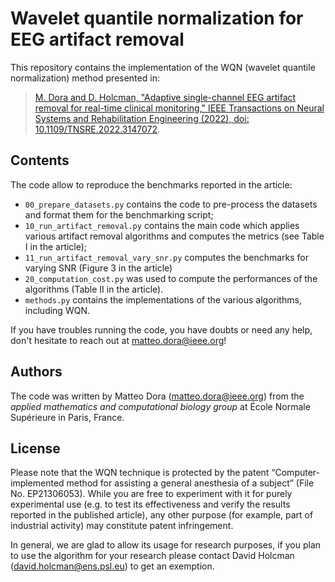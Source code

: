 # Wavelet quantile normalization for EEG artifact removal

This repository contains the implementation of the WQN (wavelet quantile normalization) method presented in:
> [M. Dora and D. Holcman, "Adaptive single-channel EEG artifact removal for real-time clinical monitoring," IEEE Transactions on Neural Systems and Rehabilitation Engineering (2022), doi: 10.1109/TNSRE.2022.3147072](https://ieeexplore.ieee.org/abstract/document/9694664).


## Contents

The code allow to reproduce the benchmarks reported in the article:
- `00_prepare_datasets.py` contains the code to pre-process the datasets and format them for the benchmarking script;
- `10_run_artifact_removal.py` contains the main code which applies various artifact removal algorithms and computes the metrics (see Table I in the article);
- `11_run_artifact_removal_vary_snr.py` computes the benchmarks for varying SNR (Figure 3 in the article)
- `20_computation_cost.py` was used to compute the performances of the algorithms (Table II in the article).
- `methods.py` contains the implementations of the various algorithms, including WQN.

If you have troubles running the code, you have doubts or need any help, don't hesitate to reach out at matteo.dora@ieee.org!


## Authors

The code was written by Matteo Dora (matteo.dora@ieee.org) from the _applied mathematics and computational biology group_ at École Normale Supérieure in Paris, France.


## License

Please note that the WQN technique is protected by the patent “Computer-implemented method for assisting a general anesthesia of a subject” (File No. EP21306053).
While you are free to experiment with it for purely experimental use (e.g. to test its effectiveness and verify the results reported in the published article), any other purpose (for example, part of industrial activity) may constitute patent infringement.

In general, we are glad to allow its usage for research purposes, if you plan to use the algorithm for your research
please contact David Holcman (david.holcman@ens.psl.eu) to get an exemption.
